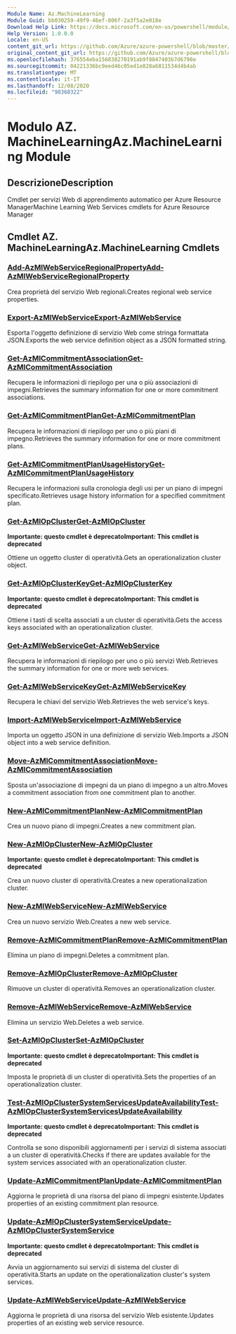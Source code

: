 ```yaml
---
Module Name: Az.MachineLearning
Module Guid: bb030259-49f9-46ef-806f-2a3f5a2e018e
Download Help Link: https://docs.microsoft.com/en-us/powershell/module/az.machinelearning
Help Version: 1.0.0.0
Locale: en-US
content_git_url: https://github.com/Azure/azure-powershell/blob/master/src/MachineLearning/MachineLearning/help/Az.MachineLearning.md
original_content_git_url: https://github.com/Azure/azure-powershell/blob/master/src/MachineLearning/MachineLearning/help/Az.MachineLearning.md
ms.openlocfilehash: 376554eba156838270191ab9f8847403b7d6798e
ms.sourcegitcommit: 04221336bc9eed46c05ed1e828a6811534d4b4ab
ms.translationtype: MT
ms.contentlocale: it-IT
ms.lasthandoff: 12/08/2020
ms.locfileid: "98368322"
---
```

# <span data-ttu-id="74081-101">Modulo AZ. MachineLearning</span><span class="sxs-lookup"><span data-stu-id="74081-101">Az.MachineLearning Module</span></span>
## <span data-ttu-id="74081-102">Descrizione</span><span class="sxs-lookup"><span data-stu-id="74081-102">Description</span></span>
<span data-ttu-id="74081-103">Cmdlet per servizi Web di apprendimento automatico per Azure Resource Manager</span><span class="sxs-lookup"><span data-stu-id="74081-103">Machine Learning Web Services cmdlets for Azure Resource Manager</span></span>

## <span data-ttu-id="74081-104">Cmdlet AZ. MachineLearning</span><span class="sxs-lookup"><span data-stu-id="74081-104">Az.MachineLearning Cmdlets</span></span>
### [<span data-ttu-id="74081-105">Add-AzMlWebServiceRegionalProperty</span><span class="sxs-lookup"><span data-stu-id="74081-105">Add-AzMlWebServiceRegionalProperty</span></span>](Add-AzMlWebServiceRegionalProperty.md)
<span data-ttu-id="74081-106">Crea proprietà del servizio Web regionali.</span><span class="sxs-lookup"><span data-stu-id="74081-106">Creates regional web service properties.</span></span>

### [<span data-ttu-id="74081-107">Export-AzMlWebService</span><span class="sxs-lookup"><span data-stu-id="74081-107">Export-AzMlWebService</span></span>](Export-AzMlWebService.md)
<span data-ttu-id="74081-108">Esporta l'oggetto definizione di servizio Web come stringa formattata JSON.</span><span class="sxs-lookup"><span data-stu-id="74081-108">Exports the web service definition object as a JSON formatted string.</span></span>

### [<span data-ttu-id="74081-109">Get-AzMlCommitmentAssociation</span><span class="sxs-lookup"><span data-stu-id="74081-109">Get-AzMlCommitmentAssociation</span></span>](Get-AzMlCommitmentAssociation.md)
<span data-ttu-id="74081-110">Recupera le informazioni di riepilogo per una o più associazioni di impegni.</span><span class="sxs-lookup"><span data-stu-id="74081-110">Retrieves the summary information for one or more commitment associations.</span></span>

### [<span data-ttu-id="74081-111">Get-AzMlCommitmentPlan</span><span class="sxs-lookup"><span data-stu-id="74081-111">Get-AzMlCommitmentPlan</span></span>](Get-AzMlCommitmentPlan.md)
<span data-ttu-id="74081-112">Recupera le informazioni di riepilogo per uno o più piani di impegno.</span><span class="sxs-lookup"><span data-stu-id="74081-112">Retrieves the summary information for one or more commitment plans.</span></span>

### [<span data-ttu-id="74081-113">Get-AzMlCommitmentPlanUsageHistory</span><span class="sxs-lookup"><span data-stu-id="74081-113">Get-AzMlCommitmentPlanUsageHistory</span></span>](Get-AzMlCommitmentPlanUsageHistory.md)
<span data-ttu-id="74081-114">Recupera le informazioni sulla cronologia degli usi per un piano di impegni specificato.</span><span class="sxs-lookup"><span data-stu-id="74081-114">Retrieves usage history information for a specified commitment plan.</span></span>

### [<span data-ttu-id="74081-115">Get-AzMlOpCluster</span><span class="sxs-lookup"><span data-stu-id="74081-115">Get-AzMlOpCluster</span></span>](Get-AzMlOpCluster.md)
<span data-ttu-id="74081-116">**Importante: questo cmdlet è deprecato**</span><span class="sxs-lookup"><span data-stu-id="74081-116">**Important: This cmdlet is deprecated**</span></span>

<span data-ttu-id="74081-117">Ottiene un oggetto cluster di operatività.</span><span class="sxs-lookup"><span data-stu-id="74081-117">Gets an operationalization cluster object.</span></span>

### [<span data-ttu-id="74081-118">Get-AzMlOpClusterKey</span><span class="sxs-lookup"><span data-stu-id="74081-118">Get-AzMlOpClusterKey</span></span>](Get-AzMlOpClusterKey.md)
<span data-ttu-id="74081-119">**Importante: questo cmdlet è deprecato**</span><span class="sxs-lookup"><span data-stu-id="74081-119">**Important: This cmdlet is deprecated**</span></span>

<span data-ttu-id="74081-120">Ottiene i tasti di scelta associati a un cluster di operatività.</span><span class="sxs-lookup"><span data-stu-id="74081-120">Gets the access keys associated with an operationalization cluster.</span></span>

### [<span data-ttu-id="74081-121">Get-AzMlWebService</span><span class="sxs-lookup"><span data-stu-id="74081-121">Get-AzMlWebService</span></span>](Get-AzMlWebService.md)
<span data-ttu-id="74081-122">Recupera le informazioni di riepilogo per uno o più servizi Web.</span><span class="sxs-lookup"><span data-stu-id="74081-122">Retrieves the summary information for one or more web services.</span></span>

### [<span data-ttu-id="74081-123">Get-AzMlWebServiceKey</span><span class="sxs-lookup"><span data-stu-id="74081-123">Get-AzMlWebServiceKey</span></span>](Get-AzMlWebServiceKey.md)
<span data-ttu-id="74081-124">Recupera le chiavi del servizio Web.</span><span class="sxs-lookup"><span data-stu-id="74081-124">Retrieves the web service's keys.</span></span>

### [<span data-ttu-id="74081-125">Import-AzMlWebService</span><span class="sxs-lookup"><span data-stu-id="74081-125">Import-AzMlWebService</span></span>](Import-AzMlWebService.md)
<span data-ttu-id="74081-126">Importa un oggetto JSON in una definizione di servizio Web.</span><span class="sxs-lookup"><span data-stu-id="74081-126">Imports a JSON object into a web service definition.</span></span>

### [<span data-ttu-id="74081-127">Move-AzMlCommitmentAssociation</span><span class="sxs-lookup"><span data-stu-id="74081-127">Move-AzMlCommitmentAssociation</span></span>](Move-AzMlCommitmentAssociation.md)
<span data-ttu-id="74081-128">Sposta un'associazione di impegni da un piano di impegno a un altro.</span><span class="sxs-lookup"><span data-stu-id="74081-128">Moves a commitment association from one commitment plan to another.</span></span>

### [<span data-ttu-id="74081-129">New-AzMlCommitmentPlan</span><span class="sxs-lookup"><span data-stu-id="74081-129">New-AzMlCommitmentPlan</span></span>](New-AzMlCommitmentPlan.md)
<span data-ttu-id="74081-130">Crea un nuovo piano di impegni.</span><span class="sxs-lookup"><span data-stu-id="74081-130">Creates a new commitment plan.</span></span>

### [<span data-ttu-id="74081-131">New-AzMlOpCluster</span><span class="sxs-lookup"><span data-stu-id="74081-131">New-AzMlOpCluster</span></span>](New-AzMlOpCluster.md)
<span data-ttu-id="74081-132">**Importante: questo cmdlet è deprecato**</span><span class="sxs-lookup"><span data-stu-id="74081-132">**Important: This cmdlet is deprecated**</span></span>

<span data-ttu-id="74081-133">Crea un nuovo cluster di operatività.</span><span class="sxs-lookup"><span data-stu-id="74081-133">Creates a new operationalization cluster.</span></span>

### [<span data-ttu-id="74081-134">New-AzMlWebService</span><span class="sxs-lookup"><span data-stu-id="74081-134">New-AzMlWebService</span></span>](New-AzMlWebService.md)
<span data-ttu-id="74081-135">Crea un nuovo servizio Web.</span><span class="sxs-lookup"><span data-stu-id="74081-135">Creates a new web service.</span></span>

### [<span data-ttu-id="74081-136">Remove-AzMlCommitmentPlan</span><span class="sxs-lookup"><span data-stu-id="74081-136">Remove-AzMlCommitmentPlan</span></span>](Remove-AzMlCommitmentPlan.md)
<span data-ttu-id="74081-137">Elimina un piano di impegni.</span><span class="sxs-lookup"><span data-stu-id="74081-137">Deletes a commitment plan.</span></span>

### [<span data-ttu-id="74081-138">Remove-AzMlOpCluster</span><span class="sxs-lookup"><span data-stu-id="74081-138">Remove-AzMlOpCluster</span></span>](Remove-AzMlOpCluster.md)
<span data-ttu-id="74081-139">Rimuove un cluster di operatività.</span><span class="sxs-lookup"><span data-stu-id="74081-139">Removes an operationalization cluster.</span></span>

### [<span data-ttu-id="74081-140">Remove-AzMlWebService</span><span class="sxs-lookup"><span data-stu-id="74081-140">Remove-AzMlWebService</span></span>](Remove-AzMlWebService.md)
<span data-ttu-id="74081-141">Elimina un servizio Web.</span><span class="sxs-lookup"><span data-stu-id="74081-141">Deletes a web service.</span></span>

### [<span data-ttu-id="74081-142">Set-AzMlOpCluster</span><span class="sxs-lookup"><span data-stu-id="74081-142">Set-AzMlOpCluster</span></span>](Set-AzMlOpCluster.md)
<span data-ttu-id="74081-143">**Importante: questo cmdlet è deprecato**</span><span class="sxs-lookup"><span data-stu-id="74081-143">**Important: This cmdlet is deprecated**</span></span>

<span data-ttu-id="74081-144">Imposta le proprietà di un cluster di operatività.</span><span class="sxs-lookup"><span data-stu-id="74081-144">Sets the properties of an operationalization cluster.</span></span>

### [<span data-ttu-id="74081-145">Test-AzMlOpClusterSystemServicesUpdateAvailability</span><span class="sxs-lookup"><span data-stu-id="74081-145">Test-AzMlOpClusterSystemServicesUpdateAvailability</span></span>](Test-AzMlOpClusterSystemServicesUpdateAvailability.md)
<span data-ttu-id="74081-146">**Importante: questo cmdlet è deprecato**</span><span class="sxs-lookup"><span data-stu-id="74081-146">**Important: This cmdlet is deprecated**</span></span>

<span data-ttu-id="74081-147">Controlla se sono disponibili aggiornamenti per i servizi di sistema associati a un cluster di operatività.</span><span class="sxs-lookup"><span data-stu-id="74081-147">Checks if there are updates available for the system services associated with an operationalization cluster.</span></span>

### [<span data-ttu-id="74081-148">Update-AzMlCommitmentPlan</span><span class="sxs-lookup"><span data-stu-id="74081-148">Update-AzMlCommitmentPlan</span></span>](Update-AzMlCommitmentPlan.md)
<span data-ttu-id="74081-149">Aggiorna le proprietà di una risorsa del piano di impegni esistente.</span><span class="sxs-lookup"><span data-stu-id="74081-149">Updates properties of an existing commitment plan resource.</span></span>

### [<span data-ttu-id="74081-150">Update-AzMlOpClusterSystemService</span><span class="sxs-lookup"><span data-stu-id="74081-150">Update-AzMlOpClusterSystemService</span></span>](Update-AzMlOpClusterSystemService.md)
<span data-ttu-id="74081-151">**Importante: questo cmdlet è deprecato**</span><span class="sxs-lookup"><span data-stu-id="74081-151">**Important: This cmdlet is deprecated**</span></span>

<span data-ttu-id="74081-152">Avvia un aggiornamento sui servizi di sistema del cluster di operatività.</span><span class="sxs-lookup"><span data-stu-id="74081-152">Starts an update on the operationalization cluster's system services.</span></span>

### [<span data-ttu-id="74081-153">Update-AzMlWebService</span><span class="sxs-lookup"><span data-stu-id="74081-153">Update-AzMlWebService</span></span>](Update-AzMlWebService.md)
<span data-ttu-id="74081-154">Aggiorna le proprietà di una risorsa del servizio Web esistente.</span><span class="sxs-lookup"><span data-stu-id="74081-154">Updates properties of an existing web service resource.</span></span>

